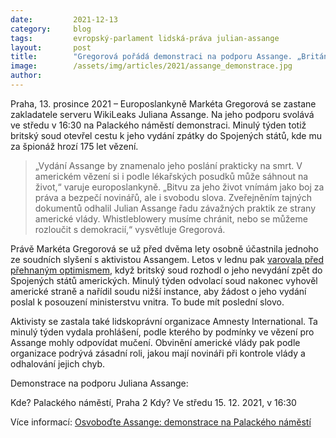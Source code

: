 ```yaml
---
date:         2021-12-13
category:     blog
tags:         evropský-parlament lidská-práva julian-assange
layout:       post
title:        "Gregorová pořádá demonstraci na podporu Assange. „Británie ho nesmí nechat zemřít.“"
image:        /assets/img/articles/2021/assange_demonstrace.jpg
author:       
---
```


Praha, 13. prosince 2021 – Europoslankyně Markéta Gregorová se zastane zakladatele serveru WikiLeaks Juliana Assange. Na jeho podporu svolává ve středu v 16:30 na Palackého náměstí demonstraci. Minulý týden totiž britský soud otevřel cestu k jeho vydání zpátky do Spojených států, kde mu za špionáž hrozí 175 let vězení.

> „Vydání Assange by znamenalo jeho poslání prakticky na smrt. V americkém vězení si i podle lékařských posudků může sáhnout na život,“ varuje europoslankyně. „Bitvu za jeho život vnímám jako boj za práva a bezpečí novinářů, ale i svobodu slova. Zveřejněním tajných dokumentů odhalil Julian Assange řadu závažných praktik ze strany americké vlády. Whistleblowery musíme chránit, nebo se můžeme rozloučit s demokracií,“ vysvětluje Gregorová.

Právě Markéta Gregorová se už před dvěma lety osobně účastnila jednoho ze soudních slyšení s aktivistou Assangem. Letos v lednu pak [varovala před přehnaným optimismem](https://www.pirati.cz/tiskove-zpravy/gregorova-k-nevydani-assange.html), když britský soud rozhodl o jeho nevydání zpět do Spojených států amerických. Minulý týden odvolací soud nakonec vyhověl americké straně a nařídil soudu nižší instance, aby žádost o jeho vydání poslal k posouzení ministerstvu vnitra. To bude mít poslední slovo.

Aktivisty se zastala také lidskoprávní organizace Amnesty International. Ta minulý týden vydala prohlášení, podle kterého by podmínky ve vězení pro Assange mohly odpovídat mučení. Obvinění americké vlády pak podle organizace podrývá zásadní roli, jakou mají novináři při kontrole vlády a odhalování jejich chyb. 

Demonstrace na podporu Juliana Assange:

Kde? Palackého náměstí, Praha 2
Kdy? Ve středu 15. 12. 2021, v 16:30

Více informací: [Osvoboďte Assange: demonstrace na Palackého náměstí](https://www.facebook.com/events/658042681854875/)
